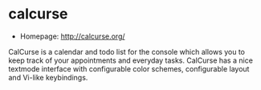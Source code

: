 # calcurse

* Homepage: http://calcurse.org/

CalCurse is a calendar and todo list for the console which allows you to
 keep track of your appointments and everyday tasks. CalCurse has a nice
 textmode interface with configurable color schemes, configurable layout
 and Vi-like keybindings.

